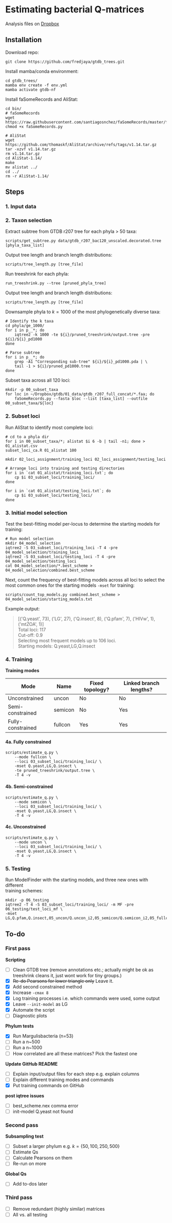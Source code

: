 # Estimating bacterial Q-matrices  

Analysis files on [Dropbox](https://www.dropbox.com/sh/pfsew90nisv8k1l/AADSdnqcUheiS44skXUtomr0a?dl=0)  

## Installation  

Download repo:  
```
git clone https://github.com/fredjaya/gtdb_trees.git
```  
Install mamba/conda environment:  
```
cd gtdb_trees/
mamba env create -f env.yml
mamba activate gtdb-nf
```

Install faSomeRecords and AliStat:

```
cd bin/ 
# faSomeRecords
wget https://raw.githubusercontent.com/santiagosnchez/faSomeRecords/master/faSomeRecords.py
chmod +x faSomeRecords.py

# AliStat
wget https://github.com/thomaskf/AliStat/archive/refs/tags/v1.14.tar.gz
tar -xzvf v1.14.tar.gz
rm v1.14.tar.gz
cd AliStat-1.14/
make
mv alistat ../
cd ../
rm -r AliStat-1.14/
```

## Steps  

### 1. Input data  

### 2. Taxon selection  

Extract subtree from GTDB r207 tree for each phyla > 50 taxa:  
```
scripts/get_subtree.py data/gtdb_r207_bac120_unscaled.decorated.tree [phyla_taxa_list]
```

Output tree length and branch length distributions:  
```
scripts/tree_length.py [tree_file]
```  

Run treeshrink for each phyla:
```
run_treeshrink.py --tree [pruned_phyla_tree]
```

Output tree length and branch length distributions:  
```
scripts/tree_length.py [tree_file]
```  

Downsample phyla to $k=1000$ of the most phylogenetically diverse taxa:  
```
# Identify the k taxa
cd phyla/ge_1000/
for i in p__*; do 
	iqtree2 -k 1000 -te ${i}/pruned_treeshrink/output.tree -pre ${i}/${i}_pd1000
done

# Parse subtree  
for i in p__*; do
	grep -A1 "Corresponding sub-tree" ${i}/${i}_pd1000.pda | \
	tail -1 > ${i}/pruned_pd1000.tree
done
```  

Subset taxa across all 120 loci:  
```
mkdir -p 00_subset_taxa
for loc in ~/Dropbox/gtdb/01_data/gtdb_r207_full_concat/*.faa; do
	faSomeRecords.py --fasta $loc --list [taxa_list] --outfile 00_subset_taxa/${loc}
```

### 2. Subset loci  
Run AliStat to identify most complete loci:  
```
# cd to a phyla dir  
for i in 00_subset_taxa/*; alistat $i 6 -b | tail -n1; done > 01_alistat.csv
subset_loci_ca.R 01_alistat 100

mkdir 02_loci_assignment/training_loci 02_loci_assignment/testing_loci

# Arrange loci into training and testing directories  
for i in `cat 01_alistat/training_loci.txt`; do 
	cp $i 03_subset_loci/training_loci/
done

for i in `cat 01_alistat/testing_loci.txt`; do 
	cp $i 03_subset_loci/testing_loci/
done
```

### 3. Initial model selection  

Test the best-fitting model per-locus to determine the starting models
for training:  
```
# Run model selection
mkdir 04_model_selection
iqtree2 -S 03_subset_loci/training_loci -T 4 -pre 04_model_selection/training_loci 
iqtree2 -S 03_subset_loci/testing_loci -T 4 -pre 04_model_selection/testing_loci   
cat 04_model_selection/*.best_scheme > 04_model_selection/combined.best_scheme
```  

Next, count the frequency of best-fitting models across all loci to select
the most common ones for the starting models `-mset` for training:  
```
scripts/count_top_models.py combined.best_scheme > 04_model_selection/starting_models.txt
```

Example output:  
> [('Q.yeast', 73), ('LG', 27), ('Q.insect', 8), ('Q.pfam', 7), ('HIVw', 1), ('mtZOA', 1)]  
> Total loci: 117  
> Cut-off: 0.9  
> Selecting most frequent models up to 106 loci.  
> Starting models: Q.yeast,LG,Q.insect  

### 4. Training  

**Training modes**  

| Mode              | Name    | Fixed topology? | Linked branch lengths? |
| ----------------- | ------- | --------------- | ---------------------- |
| Unconstrained     | uncon   | No              | No                     |
| Semi-constrained  | semicon | No              | Yes                    |
| Fully-constrained | fullcon | Yes             | Yes                    |

#### 4a. Fully constrained
```
scripts/estimate_q.py \ 
	--mode fullcon \
	--loci 03_subset_loci/training_loci/ \
	-mset Q.yeast,LG,Q.insect \
	-te pruned_treeshrink/output.tree \
	-T 4 -v
```

#### 4b. Semi-constrained  
```
scripts/estimate_q.py \ 
	--mode semicon \
	--loci 03_subset_loci/training_loci/ \
	-mset Q.yeast,LG,Q.insect \
	-T 4 -v
```

#### 4c. Unconstrained  
```
scripts/estimate_q.py \ 
	--mode uncon \
	--loci 03_subset_loci/training_loci/ \
	-mset Q.yeast,LG,Q.insect \
	-T 4 -v
```

### 5. Testing  
Run ModelFinder with the starting models, and three new ones with different  
training schemes:  
```
mkdir -p 06_testing
iqtree2 -T 4 -S 03_subset_loci/training_loci/ -m MF -pre 06_testing/test_loci_mf \
-mset LG,Q.pfam,Q.insect,05_uncon/Q.uncon_i2,05_semicon/Q.semicon_i2,05_fullcon/Q.fullcon_i2 
```

## To-do  

### First pass  

**Scripting**  
- [ ] Clean GTDB tree (remove annotations etc.; actually might be ok as 
treeshrink cleans it, just wont work for tiny groups.)   
- [x] ~~Re-do Pearsons for lower triangle only~~ Leave it.  
- [x] Add second constrained method  
- [x] Increase `-cmax 8`  
- [x] Log training processes i.e. which commands were used, some output  
- [x] Leave `--init-model` as LG  
- [x] Automate the script
- [ ] Diagnostic plots  

**Phylum tests**
- [x] Run Margulisbacteria (n=53)  
- [ ] Run a n~500  
- [ ] Run a n~1000  
- [ ] How correlated are all these matrices? Pick the fastest one  

**Update GitHub README**  
- [ ] Explain input/output files for each step e.g. explain columns  
- [ ] Explain  different training modes and commands  
- [x] Put training commands on GitHub  

**post iqtree issues**  
- [ ] best_scheme.nex comma error  
- [ ] init-model Q.yeast not found  

### Second pass  
**Subsampling test**  
- [ ] Subset a larger phylum e.g. $k=\{50,100,250,500\}$  
- [ ] Estimate Qs  
- [ ] Calculate Pearsons on them  
- [ ] Re-run on more  

**Global Qs**  
- [ ] Add to-dos later  

### Third pass  
- [ ] Remove redundant (highly similar) matrices  
- [ ] All vs. all testing  
